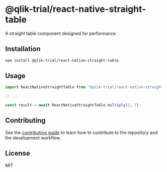 # @qlik-trial/react-native-straight-table

A straight table component designed for performance

## Installation

```sh
npm install @qlik-trial/react-native-straight-table
```

## Usage

```js
import ReactNativeStraightTable from "@qlik-trial/react-native-straight-table";

// ...

const result = await ReactNativeStraightTable.multiply(3, 7);
```

## Contributing

See the [contributing guide](CONTRIBUTING.md) to learn how to contribute to the repository and the development workflow.

## License

MIT

